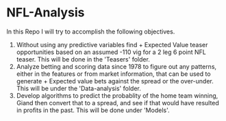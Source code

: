 # NFL-Analysis

In this Repo I will try to accomplish the following objectives.
  1) Without using any predictive variables find + Expected Value teaser opportunities based on an assumed -110 vig for 
  a 2 leg 6 point NFL teaser. This will be done in the 'Teasers' folder. 
  2) Analyze betting and scoring data since 1978 to figure out any patterns, either in the features or from market information, that can 
  be used to generate + Expected value bets against the spread or the over-under. This will be under the 'Data-analysis' folder. 
  3) Develop algorithms to predict the probablity of the home team winning, Giand then convert that to a spread, and see if that would have
  resulted in profits in the past. This will be done under 'Models'. 
